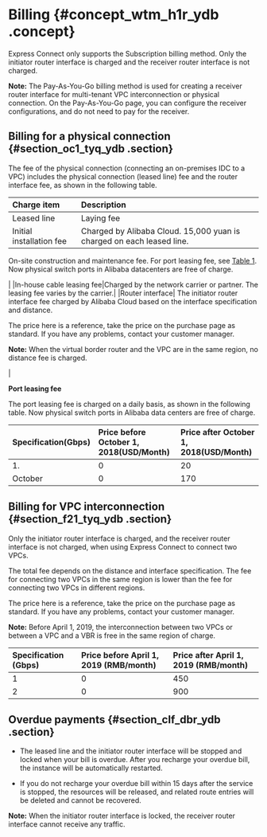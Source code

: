 # Billing {#concept_wtm_h1r_ydb .concept}

Express Connect only supports the Subscription billing method. Only the initiator router interface is charged and the receiver router interface is not charged.

**Note:** The Pay-As-You-Go billing method is used for creating a receiver router interface for multi-tenant VPC interconnection or physical connection. On the Pay-As-You-Go page, you can configure the receiver configurations, and do not need to pay for the receiver.

## Billing for a physical connection {#section_oc1_tyq_ydb .section}

The fee of the physical connection \(connecting an on-premises IDC to a VPC\) includes the physical connection \(leased line\) fee and the router interface fee, as shown in the following table.

|Charge item|Description|
|:----------|:----------|
|Leased line|Laying fee|Charged by the network carrier or partner based on bandwidth and distance.|
|Initial installation fee| Charged by Alibaba Cloud. 15,000 yuan is charged on each leased line.

 On-site construction and maintenance fee. For port leasing fee, see [Table 1](#table_u3x_4zq_ydb). Now physical switch ports in Alibaba datacenters are free of charge.

 |
|In-house cable leasing fee|Charged by the network carrier or partner. The leasing fee varies by the carrier.|
|Router interface| The initiator router interface fee charged by Alibaba Cloud based on the interface specification and distance.

 The price here is a reference, take the price on the purchase page as standard. If you have any problems, contact your customer manager.

 **Note:** When the virtual border router and the VPC are in the same region, no distance fee is charged.

 |

**Port leasing fee**

The port leasing fee is charged on a daily basis, as shown in the following table. Now physical switch ports in Alibaba data centers are free of charge.

|Specification\(Gbps\)|Price before October 1, 2018\(USD/Month\)|Price after October 1, 2018\(USD/Month\)|
|:--------------------|:----------------------------------------|:---------------------------------------|
|1.|0|20|
|October|0|170|

## Billing for VPC interconnection {#section_f21_tyq_ydb .section}

Only the initiator router interface is charged, and the receiver router interface is not charged, when using Express Connect to connect two VPCs.

The total fee depends on the distance and interface specification. The fee for connecting two VPCs in the same region is lower than the fee for connecting two VPCs in different regions.

The price here is a reference, take the price on the purchase page as standard. If you have any problems, contact your customer manager.

**Note:** Before April 1, 2019, the interconnection between two VPCs or between a VPC and a VBR is free in the same region of charge.

|Specification \(Gbps\) |Price before April 1, 2019 \(RMB/month\)|Price after April 1, 2019 \(RMB/month\)|
|:----------------------|:---------------------------------------|:--------------------------------------|
|1|0|450|
|2|0|900|

## Overdue payments {#section_clf_dbr_ydb .section}

-   The leased line and the initiator router interface will be stopped and locked when your bill is overdue. After you recharge your overdue bill, the instance will be automatically restarted.

-   If you do not recharge your overdue bill within 15 days after the service is stopped, the resources will be released, and related route entries will be deleted and cannot be recovered.

**Note:** When the initiator router interface is locked, the receiver router interface cannot receive any traffic.


